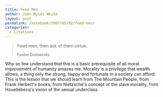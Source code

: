 ```yaml
---
title: Feed Men
author: John Myles White
layout: post
permalink: /notebook/2007/05/02/feed-men/
categories:
  - Citations
---
```


<blockquote>
<p>Feed men, then ask of them virtue.</p>

<small>Fyodor Dostoevsky</small>
</blockquote>

Why so few understand that this is a basic prerequisite of all moral improvement of humanity amazes me. Morality is a privilege that wealth allows, a thing only the strong, happy and fortunate in a society can afford. This is the lesson that we should learn from The Mountain People, from Frank Herbert's books, from Nietzsche's concept of the slave morality, from Houellebecq's vision of the sexual underclass.
